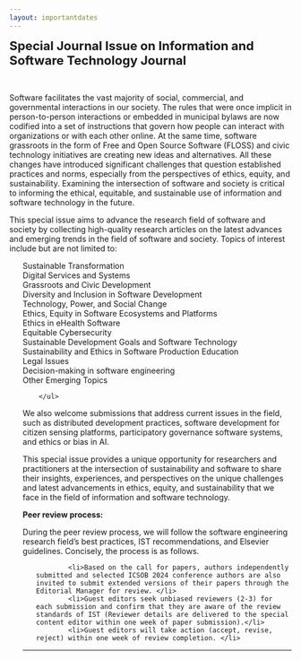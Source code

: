 ```yaml
---
layout: importantdates
---
```


<b style="font-size: 22px" id="SpecialIsuse">Special Journal Issue on Information and Software Technology Journal</b>

<br>

Software facilitates the vast majority of social, commercial, and governmental interactions in our society. The rules that were once implicit in person-to-person interactions or embedded in municipal bylaws are now codified into a set of instructions that govern how people can interact with organizations or with each other online. At the same time, software grassroots in the form of Free and Open Source Software (FLOSS) and civic technology initiatives are creating new ideas and alternatives. All these changes have introduced significant challenges that question established practices and norms, especially from the perspectives of ethics, equity, and sustainability. Examining the intersection of software and society is critical to informing the ethical, equitable, and sustainable use of information and software technology in the future.

This special issue aims to advance the research field of software and society by collecting high-quality research articles on the latest advances and emerging trends in the field of software and society. Topics of interest include but are not limited to:

<ul style="list-style: none;">
            <li>Sustainable Transformation</li>
            <li>Digital Services and Systems</li>
            <li>Grassroots and Civic Development</li>
            <li>Diversity and Inclusion in Software Development</li>
            <li>Technology, Power, and Social Change</li>
            <li>Ethics, Equity in Software Ecosystems and Platforms</li>
            <li>Ethics in eHealth Software</li>
            <li>Equitable Cybersecurity</li>
            <li>Sustainable Development Goals and Software Technology</li>
            <li>Sustainability and Ethics in Software Production Education</li>
            <li>Legal Issues</li>
            <li>Decision-making in software engineering</li>
            <li>Other Emerging Topics</li>


        </ul>   

We also welcome submissions that address current issues in the field, such as distributed development practices, software development for citizen sensing platforms, participatory governance software systems, and ethics or bias in AI.

This special issue provides a unique opportunity for researchers and practitioners at the intersection of sustainability and software to share their insights, experiences, and perspectives on the unique challenges and latest advancements in ethics, equity, and sustainability that we face in the field of information and software technology.

<b> Peer review process: </b>

During the peer review process, we will follow the software engineering research field’s best practices, IST recommendations, and Elsevier guidelines. Concisely, the process is as follows.

<ul style="list-style: none;">
  
            <li>Based on the call for papers, authors independently submitted and selected ICSOB 2024 conference authors are also invited to submit extended versions of their papers through the Editorial Manager for review. </li>
            <li>Guest editors seek unbiased reviewers (2-3) for each submission and confirm that they are aware of the review standards of IST (Reviewer details are delivered to the special content editor within one week of paper submission).</li>
            <li>Guest editors will take action (accept, revise, reject) within one week of review completion. </li>
  
</ul>   
        
                 

<hr>





